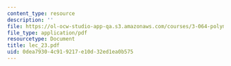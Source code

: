```yaml
---
content_type: resource
description: ''
file: https://ol-ocw-studio-app-qa.s3.amazonaws.com/courses/3-064-polymer-engineering-fall-2003/0dea79304c919217e10d32ed1ea0b575_lec_23.pdf
file_type: application/pdf
resourcetype: Document
title: lec_23.pdf
uid: 0dea7930-4c91-9217-e10d-32ed1ea0b575
---
```

